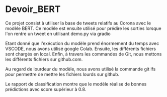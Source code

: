 # Devoir_BERT

Ce projet consist à utiliser la base de tweets relatifs au Corona avec le modèle BERT. Ce modèle est ensuite utilisé pour prédire les sorties lorsque l'on rentre un tweet en utilisant demo.py via gradio

Etant donné que l'exécution du modèle prend énormement du temps avec VSCODE, nous avons utilisé google Colab. Ensuite, les différents fichiers sont chargés en local. Enfin, à travers les commandes de Git, nous mettons les différents fichiers sur github.com. 

Au regard de lourdeur du modèle, nous avons utilisé la commande git lfs pour permettre de mettre les fichiers lourds sur github.

Le rapport de classification montre que le modèle réalise de bonnes prédictions avec score supérieur à 0.8.
